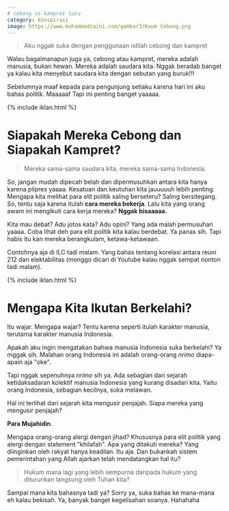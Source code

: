 ```yaml
---
# cebong vs kampret lucu
category: konspirasi
image: https://www.muhammadzaini.com/gambar3/Kaum Cebong.png
---
```


> Aku nggak suka dengan penggunaan istilah cebong dan kampret 

Walau bagaimanapun juga ya, cebong atau kampret, mereka adalah manusia,  bukan hewan. Mereka adalah saudara kita. Nggak beradab banget ya kalau kita menyebut saudara kita dengan sebutan yang buruk!!! 

Sebelumnya maaf kepada para pengunjung setiaku karena hari ini aku bahas politik. Maaaaaf Tapi ini penting banget yaaaaa.

{% include iklan.html %}

# Siapakah Mereka Cebong dan Siapakah Kampret?

> Mereka sama-sama saudara kita, mereka sama-sama Indonesia.

So, jangan mudah dipecah belah dan dipermusuhkan antara kita hanya karena pilpres yaaaa. Kesatuan dan keutuhan kita jauuuuuh lebih penting. Mengapa kita melihat para elit politik saling berseteru? Saling bersitegang. So, tentu saja karena itulah **cara mereka bekerja**. Lalu kita yang orang awam ini mengikuti cara kerja mereka? **Nggak bisaaaaa.**

Kita mau debat? Adu jotos kata? Adu opini? Yang ada malah permusuhan yaaaa. Coba lihat deh para elit politik kita kalau berdebat. Ya panas sih. Tapi habis itu kan mereka berangkulam, ketawa-ketawaan.

Contohnya aja di ILC tadi malam. Yang bahas tentang korelasi antara reuni 212 dan elektabilitas (monggo dicari di Youtube kalau nggak sempat nonton tadi malam).

{% include iklan.html %}

# Mengapa Kita Ikutan Berkelahi?

Itu wajar. Mengapa wajar? Tentu karena seperti itulah karakter manusia, terutama karakter manusia Indonesia.

Apakah aku ingin mengatakan bahwa manusia Indonesia suka berkelahi? Ya mggak sih. Malahan orang Indonesia ini adalah orang-orang _nrimo_ diapa-apain aja "oke".

Tapi nggak sepenuhnya _nrimo_ sih ya. Ada sebagian dari sejarah ketidaksadaran kolektif manusia Indonesia yang kurang disadari kita. Yaitu orang Indonesia, sebagian kecilnya, suka melawan.

Hal ini terlihat dari sejarah kita mengusir penjajah. Siapa mereka yang mengusir penjajah?

**Para Mujahidin**.

Mengapa orang-orang alergi dengan jihad? Khususnya para elit politik yang alergi dengan statement "khilafah". Apa yang ditakuti mereka? Yang diinginkan oleh rakyat hanya keadilan. Itu aja. Dan bukankah sistem pemerintahan yang Allah ajarkan telah mendatangkan hal itu?

> Hukum mana lagi yang lebih sempurna daripada hukum yang diturunkan langsung oleh Tuhan kita?

Sampai mana kita bahasnya tadi ya?  Sorry ya, suka bahas ke mana-mana eh kalau bekisah. Ya, banyak banget kegelisahan soanya. Hahahaha 